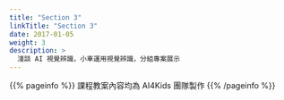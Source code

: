 ```yaml
---
title: "Section 3"
linkTitle: "Section 3"
date: 2017-01-05
weight: 3
description: >
  淺談 AI 視覺辨識，小車運用視覺辨識，分組專案展示
---
```


{{% pageinfo %}}
課程教案內容均為 AI4Kids 團隊製作
{{% /pageinfo %}}
